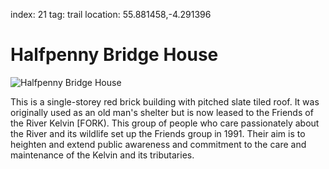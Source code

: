 index: 21
tag: trail
location: 55.881458,-4.291396

# Halfpenny Bridge House

![Halfpenny Bridge House](image:halfpenny-bridge-house.jpg)

This is a single-storey red brick building with pitched
slate tiled roof. It was originally used as an old man's
shelter but is now leased to the Friends of the River
Kelvin [FORK). This group of people who care
passionately about the River and its wildlife set up the
Friends group in 1991. Their aim is to heighten and
extend public awareness and commitment to the care
and maintenance of the Kelvin and its tributaries.
